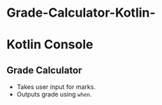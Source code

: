 # Grade-Calculator-Kotlin-
# Kotlin Console

## Grade Calculator
- Takes user input for marks.
- Outputs grade using `when`.
